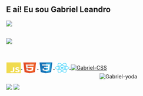 ## E aí! Eu sou Gabriel Leandro
 <div>
  <a href="https://github.com/GabrielLeandroBS">
  <img height="180em" src="https://github-readme-stats.vercel.app/api?username=GabrielLeandroBS&show_icons=true&theme=tokyonight&include_all_commits=true&count_private=true"/>
   
   ##
   
   <img height="180em" src="https://github-readme-stats.vercel.app/api/top-langs/?username=GabrielLeandroBS&layout=compact&langs_count=16&theme=tokyonight"/>
</div>
 
 ##
 
<div style="display: inline_block"><br>
  <img align="center" alt="Gabriel-Js" height="30" width="40" src="https://raw.githubusercontent.com/devicons/devicon/master/icons/javascript/javascript-plain.svg">
  <img align="center" alt="Gabriel-HTML" height="30" width="40" src="https://raw.githubusercontent.com/devicons/devicon/master/icons/html5/html5-original.svg">
  <img align="center" alt="Gabriel-CSS" height="30" width="40" src="https://raw.githubusercontent.com/devicons/devicon/master/icons/css3/css3-original.svg">
  <img align="center" alt="Gabriel-CSS" height="30" width="40" src="https://raw.githubusercontent.com/devicons/devicon/master/icons/react/react-original.svg">
  <img align="center" alt="Gabriel-CSS" height="30" width="40" src="https://cdn.jsdelivr.net/gh/devicons/devicon/icons/nextjs/nextjs-original.svg">
 <img align="right" alt="Gabriel-yoda"  width="250" src="https://media.giphy.com/media/f3iwJFOVOwuy7K6FFw/giphy.gif">
</div>
  
  ##
           
<div> 
  <a href="https://www.instagram.com/leandro_gabri.el/" target="_blank"><img src="https://img.shields.io/badge/-Instagram-%23E4405F?style=for-the-badge&logo=instagram&logoColor=white" target="_blank"></a>
  <a href="https://www.linkedin.com/in/gabrielleandrob/" target="_blank"><img src="https://img.shields.io/badge/-LinkedIn-%230077B5?style=for-the-badge&logo=linkedin&logoColor=white" target="_blank"></a> 
</div>

